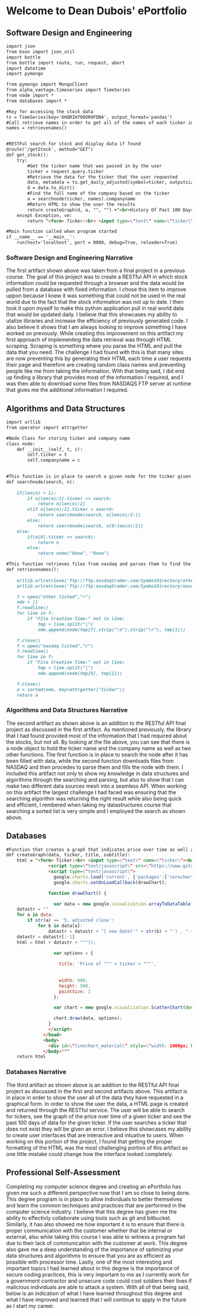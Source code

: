 # Welcome to Dean Dubois' ePortfolio





## Software Design and Engineering
```markdown
import json
from bson import json_util
import bottle
from bottle import route, run, request, abort
import datetime
import pymongo

from pymongo import MongoClient
from alpha_vantage.timeseries import TimeSeries
from node import *
from databases import *

#Key for accessing the stock data
ts = TimeSeries(key='6HQRIH70OOR9FDN4', output_format='pandas')
#Call retrieve names in order to get all of the names of each ticker in the market
names = retrievenames()


#RESTFul search for stock and display data if found
@route('/getStock', method="GET")
def get_stock():
    try:
        #Get the ticker name that was passed in by the user
        ticker = request.query.ticker
        #Retrieve the data for the ticker that the user requested
        data, metadata = ts.get_daily_adjusted(symbol=ticker, outputsize='full')
        d = data.to_dict()
        #Find the full name of the company based on the ticker
        a = searchnode(ticker, names).companyname
        #Return HTML to show the user the results
        return createGraph(d, a, "", "") +"<br>History Of Past 100 Days</br>" +data.tail(100).iloc[::-1].to_html()
    except Exception, ve:
        return "<form> Ticker:<br> <input type=\"text\" name=\"ticker\"><br> <input type=\"submit\" value=\"Submit\"></form><br>No Data Found!\n"+ str(ve) +"</br>"

#Main function called when program started
if __name__ == '__main__':
    run(host='localhost', port = 8080, debug=True, reloader=True)

```

### Software Design and Engineering Narrative
The first artifact shown above was taken from a final project in a previous course. The goal of this project was to create a RESTful
API in which stock information could be requested through a browser and the data would be pulled from a database with fixed information. 
I chose this item to improve uppon because I knew it was something that could not be used in the real world due to the fact that the stock
information was not up to date. I then took it upon myself to make this python application pull in real world data that would be updated
daily. I believe that this showcases my ability to utalize libraries and increase the efficiency of previously generated code. I also
believe it shows that I am always looking to improve something I have worked on prevously. While creating this improvement on this 
artifact my first approach of implementing the data retrieval was through HTML scraping. Scraping is something where you parse the HTML 
and pull the data that you need. The challenge I had found with this is that many sites are now preventing this by generating their HTML 
each time a user requests their page and therefore are creating random class names and preventing people like me from taking the
information. With that being said, I did end up finding a library that provides most of the information I required, and I was then able to
download some files from NASDAQS FTP server at runtime that gives me the additional information I required. 



## Algorithms and Data Structures
```markdown
import urllib
from operator import attrgetter

#Node Class for storing ticker and company name
class node:
    def __init__(self, t, c):
        self.ticker = t
        self.companyname = c
    

#This function is in place to search a given node for the ticker given and then returns that node
def searchnode(search, n):
    
    if(len(n) > 1):
        if n[len(n)/2].ticker == search:
            return n[len(n)/2]
        elif n[len(n)/2].ticker < search:
            return searchnode(search, n[len(n)/2:])
        else:
            return searchnode(search, n[0:len(n)/2])
    else:
        if(n[0].ticker == search):
            return n
        else:
            return node("None", "None")

#This function retrieves files from nasdaq and parses them to find the names of the companies
def retrievenames():
    
    urllib.urlretrieve('ftp://ftp.nasdaqtrader.com/SymbolDirectory/otherlisted.txt', 'other listed')
    urllib.urlretrieve('ftp://ftp.nasdaqtrader.com/SymbolDirectory/nasdaqlisted.txt', 'nasdaq listed')

    f = open("other listed","r")
    nde = []
    f.readline()
    for line in f:
        if "File Creation Time:" not in line:
            tmp = line.split("|")
            nde.append(node(tmp[7].strip("\n").strip("\r"), tmp[1]))

    f.close()
    f = open("nasdaq listed","r")
    f.readline()
    for line in f:
        if "File Creation Time:" not in line:
            tmp = line.split("|")
            nde.append(node(tmp[0], tmp[1]))

    f.close()
    a = sorted(nde, key=attrgetter("ticker"))
    return a

```

### Algorithms and Data Structures Narrative
The second artifact as shown above is an addition to the RESTful API final project as discussed in the first artifact. As mentioned previously, the library that I had found provided most of the information that I had required about the stocks, but not all. By looking at the file above, you can see that there is a node object to hold the ticker name and the company name as well as two other functions. The first function is in place to search the node after it has been filled with data, while the second function downloads files from NASDAQ and then procedes to parse them and fills the node with them. I included this artifact not only to show my knowledge in data structures and algorithms through the searching and parsing, but also to show that I can make two different data sources mesh into a seamless API. When working on this artifact the largest challenge I had faced was ensuring that the searching algorithm was returning the right result while also being quick and efficient, I rembered when taking my datastructures course that searching a sorted list is very simple and I employed the search as shown above. 


## Databases
```markdown
#Function that creates a graph that indicates price over time as well as shows the data for the passed 100 days
def createGraph(data, ticker, title, subtitle):
    html = "<form> Ticker:<br> <input type=\"text\" name=\"ticker\"><br> <input type=\"submit\" value=\"Submit\"></form>" + """<head>
                <script type=\"text/javascript\" src=\"https://www.gstatic.com/charts/loader.js\"></script>
                <script type=\"text/javascript\">
                  google.charts.load('current', {'packages':['corechart']});
                  google.charts.setOnLoadCallback(drawChart);

                function drawChart() {

                  var data = new google.visualization.arrayToDataTable([['Date', 'Price'],"""
    datastr = ""
    for a in data:
        if str(a) == '5. adjusted close':
            for b in data[a]:
                datastr = datastr + "[ new Date('" + str(b) + "') , " + str(data[a][b]) + "],"
    datastr = datastr[:-1]
    html = html + datastr + """]);

                  var options = {
                  
                    title: 'Price of """ + ticker + """',
                      
                    
                    width: 900,
                    height: 500,
                    pointSize: 1
                  };

                  var chart = new google.visualization.ScatterChart(document.getElementById('linechart_material'));

                  chart.draw(data, options);
                }
                </script>
              </head>
              <body>
                <div id=\"linechart_material\" style=\"width: 1000px; height: 600px\"></div>
              </body>"""
    return html

```


### Databases Narrative
The third artifact as shown above is an addition to the RESTful API final project as discussed in the first and second artifacts above. This artifact is in place in order to show the user all of the data they have requested in a graphical form. In order to show the user the data, a HTML page is created and returned through the RESTful service. The user will be able to search for tickers, see the graph of the price over time of a given ticker and see the past 100 days of data for the given ticker. If the user searches a ticker that does not exist they will be given an error. I believe this showcases my ability to create user interfaces that are interactive and intuative to users. When working on this portion of the project, I found that getting the proper formatting of the HTML was the most challenging portion of this artifact as one little mistake could change how the interface looked completely. 

## Professional Self-Assessment
Completing my computer science degree and creating an ePortfolio has given me such a different perspective now that I am so close to being done. This degree program is in place to allow individuals to better themselves and learn the common techniques and practices that are performed in the computer science industry. I believe that this degree has given me the ability to effectivly collaborate using tools such as git and bitbucket. Similarly, it has also showed me how important it is to ensure that there is proper communication with the customer whether that be internal or external, also while taking this course I was able to witness a program fail due to their lack of communicaiton with the customer at work. This degree also gave me a deep understanding of the importance of optimizing your data structures and algorithms to ensure that you are as efficient as possible with processor time. Lastly, one of the most interesting and important topics I had learned about in this degree is the importance of secure coding practices, this is very important to me as I currently work for a government contractor and unsecure code could cost soldiers their lives if malicious individuals are able to attack a system. With all of that being said, below is an indication of what I have learned throughout this degree and what I have improved and learned that I will continue to apply in the future as I start my career.
